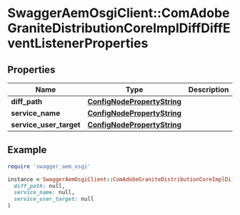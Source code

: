 # SwaggerAemOsgiClient::ComAdobeGraniteDistributionCoreImplDiffDiffEventListenerProperties

## Properties

| Name | Type | Description | Notes |
| ---- | ---- | ----------- | ----- |
| **diff_path** | [**ConfigNodePropertyString**](ConfigNodePropertyString.md) |  | [optional] |
| **service_name** | [**ConfigNodePropertyString**](ConfigNodePropertyString.md) |  | [optional] |
| **service_user_target** | [**ConfigNodePropertyString**](ConfigNodePropertyString.md) |  | [optional] |

## Example

```ruby
require 'swagger_aem_osgi'

instance = SwaggerAemOsgiClient::ComAdobeGraniteDistributionCoreImplDiffDiffEventListenerProperties.new(
  diff_path: null,
  service_name: null,
  service_user_target: null
)
```

